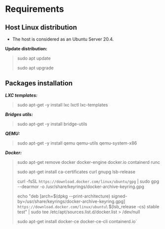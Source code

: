 # Requirements

## Host Linux distribution

- The host is considered as an Ubuntu Server 20.4.

**Update distribution:**

>sudo apt update
>
>sudo apt upgrade

## Packages installation

***LXC templates:***

> sudo apt-get -y install lxc lxctl lxc-templates

***Bridges utils:***

> sudo apt-get -y install bridge-utils

***QEMU:***

> sudo apt-get -y install qemu qemu-utils qemu-system-x86

***Docker:***

> sudo apt-get remove docker docker-engine docker.io containerd runc
>
> sudo apt-get install ca-certificates curl gnupg lsb-release
>
> curl -fsSL `https://download.docker.com/linux/ubuntu/gpg` | sudo gpg --dearmor -o /usr/share/keyrings/docker-archive-keyring.gpg
>
> echo   "deb [arch=$(dpkg --print-architecture) signed-by=/usr/share/keyrings/docker-archive-keyring.gpg] `https://download.docker.com/linux/ubuntu`\ $(lsb_release -cs) stable test" | sudo tee /etc/apt/sources.list.d/docker.list > /dev/null
>
> sudo apt-get install docker-ce docker-ce-cli containerd.io`
